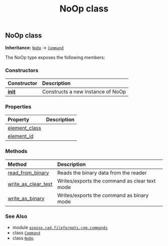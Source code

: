 ﻿---
title: NoOp class
second_title: Aspose.CAD for Python via .NET API References
description: 
type: docs
weight: 1310
url: /python-net/aspose.cad.fileformats.cgm.commands/noop/
is_root: false
---

## NoOp class



**Inheritance:** [`NoOp`](/cad/python-net/aspose.cad.fileformats.cgm.commands/noop) → 
[`Command`](/cad/python-net/aspose.cad.fileformats.cgm.commands/command)



The NoOp type exposes the following members:

### Constructors
| Constructor | Description |
| :- | :- |
| [__init__](/cad/python-net/aspose.cad.fileformats.cgm.commands/noop/__init__/#aspose.cad.fileformats.cgm.CgmFile) | Constructs a new instance of NoOp |


### Properties
| Property | Description |
| :- | :- |
| [element_class](/cad/python-net/aspose.cad.fileformats.cgm.commands/noop/element_class) |  |
| [element_id](/cad/python-net/aspose.cad.fileformats.cgm.commands/noop/element_id) |  |


### Methods
| Method | Description |
| :- | :- |
| [read_from_binary](/cad/python-net/aspose.cad.fileformats.cgm.commands/noop/read_from_binary/#aspose.cad.fileformats.cgm.IBinaryReader) | Reads the binary data from the reader |
| [write_as_clear_text](/cad/python-net/aspose.cad.fileformats.cgm.commands/noop/write_as_clear_text/#aspose.cad.fileformats.cgm.IClearTextWriter) | Writes/exports the command as clear text mode |
| [write_as_binary](/cad/python-net/aspose.cad.fileformats.cgm.commands/noop/write_as_binary/#aspose.cad.fileformats.cgm.IBinaryWriter) | Writes/exports the command as binary mode |



### See Also
* module [`aspose.cad.fileformats.cgm.commands`](..)
* class [`Command`](/cad/python-net/aspose.cad.fileformats.cgm.commands/command)
* class [`NoOp`](/cad/python-net/aspose.cad.fileformats.cgm.commands/noop)
